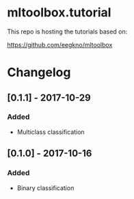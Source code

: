 # mltoolbox.tutorial

This repo is hosting the tutorials based on:

https://github.com/eegkno/mltoolbox

# Changelog

## [0.1.1] - 2017-10-29
### Added
- Multiclass classification

## [0.1.0] - 2017-10-16
### Added
- Binary classification